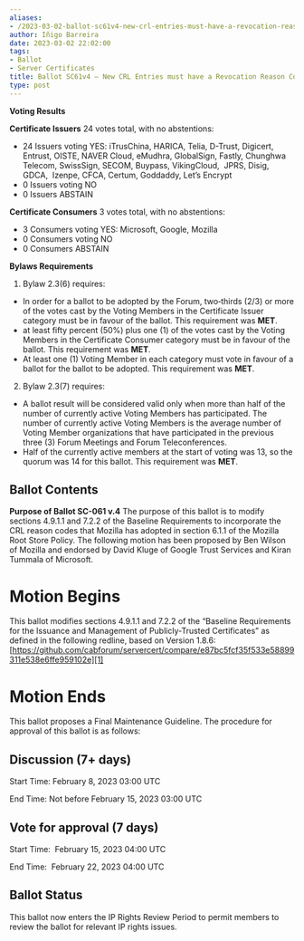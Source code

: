 ```yaml
---
aliases:
- /2023-03-02-ballot-sc61v4-new-crl-entries-must-have-a-revocation-reason-code/
author: Iñigo Barreira
date: 2023-03-02 22:02:00
tags:
- Ballot
- Server Certificates
title: Ballot SC61v4 – New CRL Entries must have a Revocation Reason Code
type: post
---
```


**Voting Results**

**Certificate Issuers** 24 votes total, with no abstentions:

- 24 Issuers voting YES: iTrusChina, HARICA, Telia, D-Trust, Digicert, Entrust, OISTE, NAVER Cloud, eMudhra, GlobalSign, Fastly, Chunghwa Telecom, SwissSign, SECOM, Buypass, VikingCloud,  JPRS, Disig, GDCA,  Izenpe, CFCA, Certum, Goddaddy, Let’s Encrypt
- 0 Issuers voting NO
- 0 Issuers ABSTAIN

**Certificate Consumers** 3 votes total, with no abstentions:

- 3 Consumers voting YES: Microsoft, Google, Mozilla
- 0 Consumers voting NO
- 0 Consumers ABSTAIN

**Bylaws Requirements**

1. Bylaw 2.3(6) requires:

- In order for a ballot to be adopted by the Forum, two‐thirds (2/3) or more of the votes cast by the Voting Members in the Certificate Issuer category must be in favour of the ballot. This requirement was **MET**.
- at least fifty percent (50%) plus one (1) of the votes cast by the Voting Members in the Certificate Consumer category must be in favour of the ballot. This requirement was **MET**.
- At least one (1) Voting Member in each category must vote in favour of a ballot for the ballot to be adopted. This requirement was **MET**.

2. Bylaw 2.3(7) requires:

- A ballot result will be considered valid only when more than half of the number of currently active Voting Members has participated. The number of currently active Voting Members is the average number of Voting Member organizations that have participated in the previous three (3) Forum Meetings and Forum Teleconferences.
- Half of the currently active members at the start of voting was 13, so the quorum was 14 for this ballot. This requirement was **MET**.

## Ballot Contents

**Purpose of Ballot SC-061 v.4** The purpose of this ballot is to modify sections 4.9.1.1 and 7.2.2 of the Baseline Requirements to incorporate the CRL reason codes that Mozilla has adopted in section 6.1.1 of the Mozilla Root Store Policy. The following motion has been proposed by Ben Wilson of Mozilla and endorsed by David Kluge of Google Trust Services and Kiran Tummala of Microsoft.

# Motion Begins

This ballot modifies sections 4.9.1.1 and 7.2.2 of the “Baseline Requirements for the Issuance and Management of Publicly-Trusted Certificates” as defined in the following redline, based on Version 1.8.6: [https://github.com/cabforum/servercert/compare/e87bc5fcf35f533e58899311e538e6ffe959102e][1]

# Motion Ends

This ballot proposes a Final Maintenance Guideline. The procedure for approval of this ballot is as follows:

## Discussion (7+ days)

Start Time: February 8, 2023 03:00 UTC

End Time: Not before February 15, 2023 03:00 UTC

## Vote for approval (7 days)

Start Time:  February 15, 2023 04:00 UTC

End Time:  February 22, 2023 04:00 UTC

## Ballot Status

This ballot now enters the IP Rights Review Period to permit members to review the ballot for relevant IP rights issues.

[1]: https://github.com/cabforum/servercert/compare/e87bc5fcf35f533e58899311e538e6ffe959102e